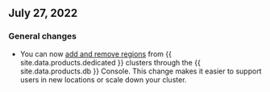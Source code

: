 ## July 27, 2022

<h3>General changes</h3>

- You can now [add and remove regions](https://www.cockroachlabs.com/docs/cockroachcloud/cluster-management) from {{ site.data.products.dedicated }} clusters through the {{ site.data.products.db }} Console. This change makes it easier to support users in new locations or scale down your cluster.


